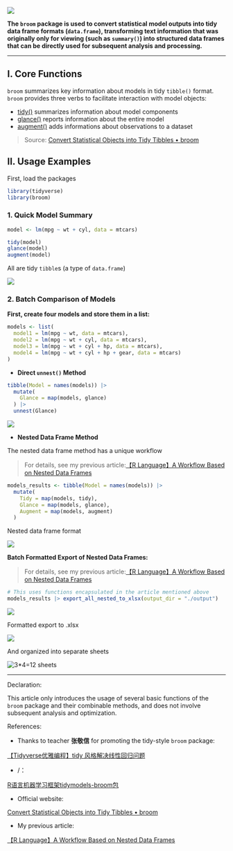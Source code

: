 ![](https://pic2.zhimg.com/v2-0dee9824ab0579527a569ed5db162467_1440w.jpg)



**The `broom` package is used to convert statistical model outputs into tidy data frame formats (`data.frame`), transforming text information that was originally only for viewing (such as `summary()`) into structured data frames that can be directly used for subsequent analysis and processing.**

* * *

## I. Core Functions

`broom` summarizes key information about models in tidy `tibble()` format. `broom` provides three verbs to facilitate interaction with model objects:

-   [tidy()](https://link.zhihu.com/?target=https%3A//generics.r-lib.org/reference/tidy.html) summarizes information about model components
-   [glance()](https://link.zhihu.com/?target=https%3A//generics.r-lib.org/reference/glance.html) reports information about the entire model
-   [augment()](https://link.zhihu.com/?target=https%3A//generics.r-lib.org/reference/augment.html) adds informations about observations to a dataset

> Source: [Convert Statistical Objects into Tidy Tibbles • broom](https://link.zhihu.com/?target=https%3A//broom.tidymodels.org/)

## II. Usage Examples

First, load the packages

```R
library(tidyverse)
library(broom)
```

### 1. Quick Model Summary

```R
model <- lm(mpg ~ wt + cyl, data = mtcars)

tidy(model)
glance(model)
augment(model)
```

All are tidy `tibble`s (a type of `data.frame`)

![](https://pic3.zhimg.com/v2-acd28e008c1bc59598b92bdf10cf1fac_1440w.jpg)

### 2. Batch Comparison of Models

**First, create four models and store them in a list:**

```R
models <- list(
  model1 = lm(mpg ~ wt, data = mtcars),
  model2 = lm(mpg ~ wt + cyl, data = mtcars),
  model3 = lm(mpg ~ wt + cyl + hp, data = mtcars),
  model4 = lm(mpg ~ wt + cyl + hp + gear, data = mtcars)
)
```

-   **Direct `unnest()` Method**

```R
tibble(Model = names(models)) |>
  mutate(
    Glance = map(models, glance)
  ) |>
  unnest(Glance)
```

![](https://pica.zhimg.com/v2-39cf0fa72d7a10cb2a086ef9fb6470e6_1440w.jpg)

-   **Nested Data Frame Method**

The nested data frame method has a unique workflow

> For details, see my previous article:[【R Language】A Workflow Based on Nested Data Frames](https://github.com/zlZayn/mine/blob/main/R%20Language/%E3%80%90R%20Language%E3%80%91A%20Workflow%20Based%20on%20Nested%20Data%20Frames.md)

```R
models_results <- tibble(Model = names(models)) |>
  mutate(
    Tidy = map(models, tidy),
    Glance = map(models, glance),
    Augment = map(models, augment)
  )
```

Nested data frame format

![](https://pic4.zhimg.com/v2-8a6b8dffb8628e9ab5fb1a78a77c94cb_1440w.jpg)

**Batch Formatted Export of Nested Data Frames:**

> For details, see my previous article:[【R Language】A Workflow Based on Nested Data Frames](https://github.com/zlZayn/mine/blob/main/R%20Language/%E3%80%90R%20Language%E3%80%91A%20Workflow%20Based%20on%20Nested%20Data%20Frames.md)

```R
# This uses functions encapsulated in the article mentioned above
models_results |> export_all_nested_to_xlsx(output_dir = "./output")
```

![](https://pic3.zhimg.com/v2-89e29b88873ee76a5ca17aa0af137820_1440w.jpg)

Formatted export to .xlsx

![](https://picx.zhimg.com/v2-a95bdb8298735686c058b228df7d2ee7_1440w.jpg)

And organized into separate sheets

![3*4=12 sheets](https://pic2.zhimg.com/v2-c48a8bdc7b6a8f26cb7c18931368c76d_1440w.jpg)

* * *

Declaration:

This article only introduces the usage of several basic functions of the `broom` package and their combinable methods, and does not involve subsequent analysis and optimization.

References:

-   Thanks to teacher **张敬信** for promoting the tidy-style `broom` package:

[【Tidyverse优雅编程】tidy 风格解决线性回归问题](https://zhuanlan.zhihu.com/p/1949234140554724995)

-   /：

[R语言机器学习框架tidymodels-broom包](https://zhuanlan.zhihu.com/p/613765212)

-   Official website:

[Convert Statistical Objects into Tidy Tibbles • broom](https://link.zhihu.com/?target=https%3A//broom.tidymodels.org/)

-   My previous article:

[【R Language】A Workflow Based on Nested Data Frames](https://github.com/zlZayn/mine/blob/main/R%20Language/%E3%80%90R%20Language%E3%80%91A%20Workflow%20Based%20on%20Nested%20Data%20Frames.md)
